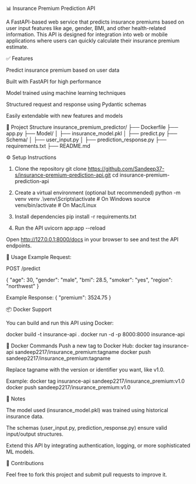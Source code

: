 📊 Insurance Premium Prediction API

A FastAPI-based web service that predicts insurance premiums based on user input features like age, gender, BMI, and other health-related information. This API is designed for integration into web or mobile applications where users can quickly calculate their insurance premium estimate.

✅ Features

Predict insurance premium based on user data

Built with FastAPI for high performance

Model trained using machine learning techniques

Structured request and response using Pydantic schemas

Easily extendable with new features and models

📂 Project Structure
insurance_premium_predictor/
├── Dockerfile
├── app.py
├── Model/
│   ├── insurance_model.pkl
│   ├── predict.py
├── Schema/
│   ├── user_input.py
│   ├── prediction_response.py
├── requirements.txt
├── README.md

⚙️ Setup Instructions
1. Clone the repository
git clone https://github.com/Sandeep37-s/insurance-premium-prediction-api.git
cd insurance-premium-prediction-api

2. Create a virtual environment (optional but recommended)
python -m venv venv
.\venv\Scripts\activate   # On Windows
source venv/bin/activate  # On Mac/Linux

3. Install dependencies
pip install -r requirements.txt

4. Run the API
uvicorn app:app --reload


Open http://127.0.0.1:8000/docs
 in your browser to see and test the API endpoints.

🚀 Usage
Example Request:

POST /predict

{
  "age": 30,
  "gender": "male",
  "bmi": 28.5,
  "smoker": "yes",
  "region": "northwest"
}

Example Response:
{
  "premium": 3524.75
}

📦 Docker Support

You can build and run this API using Docker:

docker build -t insurance-api .
docker run -d -p 8000:8000 insurance-api

🐳 Docker Commands
Push a new tag to Docker Hub:
docker tag insurance-api sandeep2217/insurance_premium:tagname
docker push sandeep2217/insurance_premium:tagname


Replace tagname with the version or identifier you want, like v1.0.

Example:
docker tag insurance-api sandeep2217/insurance_premium:v1.0
docker push sandeep2217/insurance_premium:v1.0

📌 Notes

The model used (insurance_model.pkl) was trained using historical insurance data.

The schemas (user_input.py, prediction_response.py) ensure valid input/output structures.

Extend this API by integrating authentication, logging, or more sophisticated ML models.

🤝 Contributions

Feel free to fork this project and submit pull requests to improve it.
